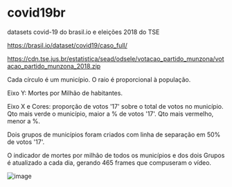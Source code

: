 # covid19br

 datasets covid-19 do brasil.io e eleições 2018 do TSE
 
 https://brasil.io/dataset/covid19/caso_full/
 
 https://cdn.tse.jus.br/estatistica/sead/odsele/votacao_partido_munzona/votacao_partido_munzona_2018.zip
 
Cada círculo é um município. O raio é proporcional à população.

Eixo Y: Mortes por Milhão de habitantes.

Eixo X e Cores: proporção de votos '17' sobre o total de votos no município. Qto mais verde o município, maior a % de votos '17'. Qto mais vermelho, menor a %.

Dois grupos de municípios foram criados com linha de separação em 50% de votos '17'.

O indicador de mortes por milhão de todos os municípios e dos dois Grupos é atualizado a cada dia, gerando 465 frames que compuseram o vídeo.
 
![image](https://user-images.githubusercontent.com/1844605/120871735-df67d680-c572-11eb-84b5-24d6a416d48b.png)

